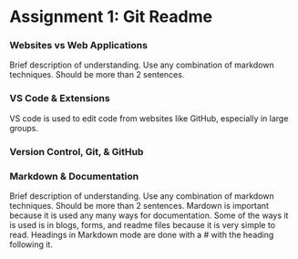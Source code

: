 # Assignment 1: Git Readme

### Websites vs Web Applications

Brief description of understanding. Use any combination of markdown techniques. Should be more than 2 sentences.

### VS Code & Extensions

VS code is used to edit code from websites like GitHub, especially in large groups. 
### Version Control, Git, & GitHub



### Markdown & Documentation

Brief description of understanding. Use any combination of markdown techniques. Should be more than 2 sentences.
Mardown is important because it is used any many ways for documentation. Some of the ways it is used is in blogs, forms, and readme files because it is very simple to read. Headings in Markdown mode are done with a # with the heading following it. 